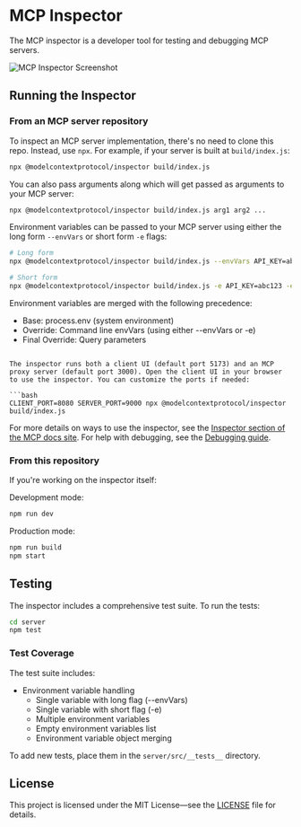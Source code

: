 # MCP Inspector

The MCP inspector is a developer tool for testing and debugging MCP servers.

![MCP Inspector Screenshot](mcp-inspector.png)

## Running the Inspector

### From an MCP server repository

To inspect an MCP server implementation, there's no need to clone this repo. Instead, use `npx`. For example, if your server is built at `build/index.js`:

```bash
npx @modelcontextprotocol/inspector build/index.js
```
You can also pass arguments along which will get passed as arguments to your MCP server:

```bash
npx @modelcontextprotocol/inspector build/index.js arg1 arg2 ...
```

Environment variables can be passed to your MCP server using either the long form `--envVars` or short form `-e` flags:

```bash
# Long form
npx @modelcontextprotocol/inspector build/index.js --envVars API_KEY=abc123 --envVars DEBUG=true

# Short form
npx @modelcontextprotocol/inspector build/index.js -e API_KEY=abc123 -e DEBUG=true
```

Environment variables are merged with the following precedence:
- Base: process.env (system environment)
- Override: Command line envVars (using either --envVars or -e)
- Final Override: Query parameters
```

The inspector runs both a client UI (default port 5173) and an MCP proxy server (default port 3000). Open the client UI in your browser to use the inspector. You can customize the ports if needed:

```bash
CLIENT_PORT=8080 SERVER_PORT=9000 npx @modelcontextprotocol/inspector build/index.js
```

For more details on ways to use the inspector, see the [Inspector section of the MCP docs site](https://modelcontextprotocol.io/docs/tools/inspector). For help with debugging, see the [Debugging guide](https://modelcontextprotocol.io/docs/tools/debugging).

### From this repository

If you're working on the inspector itself:

Development mode:

```bash
npm run dev
```

Production mode:

```bash
npm run build
npm start
```

## Testing

The inspector includes a comprehensive test suite. To run the tests:

```bash
cd server
npm test
```

### Test Coverage

The test suite includes:
- Environment variable handling
  - Single variable with long flag (--envVars)
  - Single variable with short flag (-e)
  - Multiple environment variables
  - Empty environment variables list
  - Environment variable object merging

To add new tests, place them in the `server/src/__tests__` directory.

## License

This project is licensed under the MIT License—see the [LICENSE](LICENSE) file for details.
